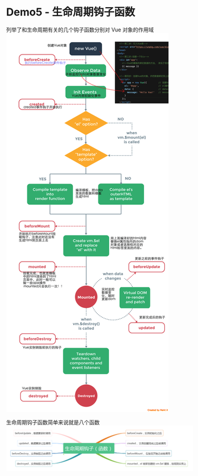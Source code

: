 # Demo5 - 生命周期钩子函数
列举了和生命周期有关的几个钩子函数分别对 Vue 对象的作用域  
![Instance Lifecycle Hooks](../img/instance-lifecycle-hooks.png)

生命周期钩子函数简单来说就是八个函数  
![8 Hooks Function](../img/8-hooks-function.png)